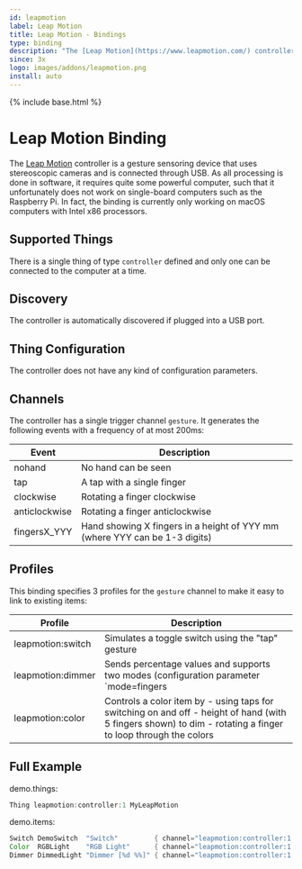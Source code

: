 ```yaml
---
id: leapmotion
label: Leap Motion
title: Leap Motion - Bindings
type: binding
description: "The [Leap Motion](https://www.leapmotion.com/) controller is a gesture sensoring device that uses stereoscopic cameras and is connected through USB."
since: 3x
logo: images/addons/leapmotion.png
install: auto
---
```


<!-- Attention authors: Do not edit directly. Please add your changes to the appropriate source repository -->

{% include base.html %}

# Leap Motion Binding

The [Leap Motion](https://www.leapmotion.com/) controller is a gesture sensoring device that uses stereoscopic cameras and is connected through USB.
As all processing is done in software, it requires quite some powerful computer, such that it unfortunately does not work on single-board computers such as the Raspberry Pi.
In fact, the binding is currently only working on macOS computers with Intel x86 processors.

## Supported Things

There is a single thing of type `controller` defined and only one can be connected to the computer at a time.

## Discovery

The controller is automatically discovered if plugged into a USB port.

## Thing Configuration

The controller does not have any kind of configuration parameters.

## Channels

The controller has a single trigger channel `gesture`.
It generates the following events with a frequency of at most 200ms:

| Event         | Description                                                                |
|---------------|----------------------------------------------------------------------------|
| nohand        | No hand can be seen                                                        |
| tap           | A tap with a single finger                                                 |
| clockwise     | Rotating a finger clockwise                                                |
| anticlockwise | Rotating a finger anticlockwise                                            |
| fingersX_YYY  | Hand showing X fingers in a height of YYY mm (where YYY can be 1-3 digits) |

## Profiles

This binding specifies 3 profiles for the `gesture` channel to make it easy to link to existing items:

| Profile           | Description                                                                                                                                                                                                                                                                                           |
|-------------------|-------------------------------------------------------------------------------------------------------------------------------------------------------------------------------------------------------------------------------------------------------------------------------------------------------|
| leapmotion:switch | Simulates a toggle switch using the "tap" gesture                                                                                                                                                                                                                                                     |
| leapmotion:dimmer | Sends percentage values and supports two modes (configuration parameter `mode=fingers|height`): - fingers: 20% for every shown finger, i.e. 0=0%, 1=20%, 2=40%, 3=60%, 4=80%, 5=100% - height: If hand shows all 5 fingers, its height above the controller determines the value. Higher is brighter. |
| leapmotion:color  | Controls a color item by - using taps for switching on and off - height of hand (with 5 fingers shown) to dim - rotating a finger to loop through the colors                                                                                                                                          |

## Full Example

demo.things:

```java
Thing leapmotion:controller:1 MyLeapMotion
```

demo.items:

```java
Switch DemoSwitch  "Switch"         { channel="leapmotion:controller:1:gesture" }
Color  RGBLight    "RGB Light"      { channel="leapmotion:controller:1:gesture" }
Dimmer DimmedLight "Dimmer [%d %%]" { channel="leapmotion:controller:1:gesture"[profile="leapmotion:dimmer", mode="fingers"] }
```
